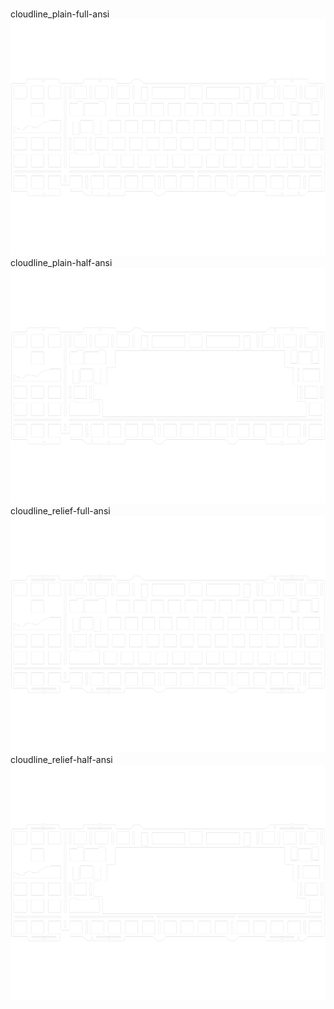 <br/>cloudline_plain-full-ansi<br/>![image](./cloudline_plain-full-ansi.png)<br/>cloudline_plain-half-ansi<br/>![image](./cloudline_plain-half-ansi.png)<br/>cloudline_relief-full-ansi<br/>![image](./cloudline_relief-full-ansi.png)<br/>cloudline_relief-half-ansi<br/>![image](./cloudline_relief-half-ansi.png)